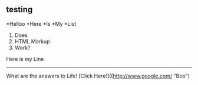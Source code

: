 ## testing

*Helloo
*Here
*Is
*My
*List

<ol>
<li>Does</li>
<li>HTML Markup</li>
<li>Work?</li>
</ol>

Here is my Line
*******************

What are the answers to Life! [Click Here!]((http://www.google.com/ "Boo")